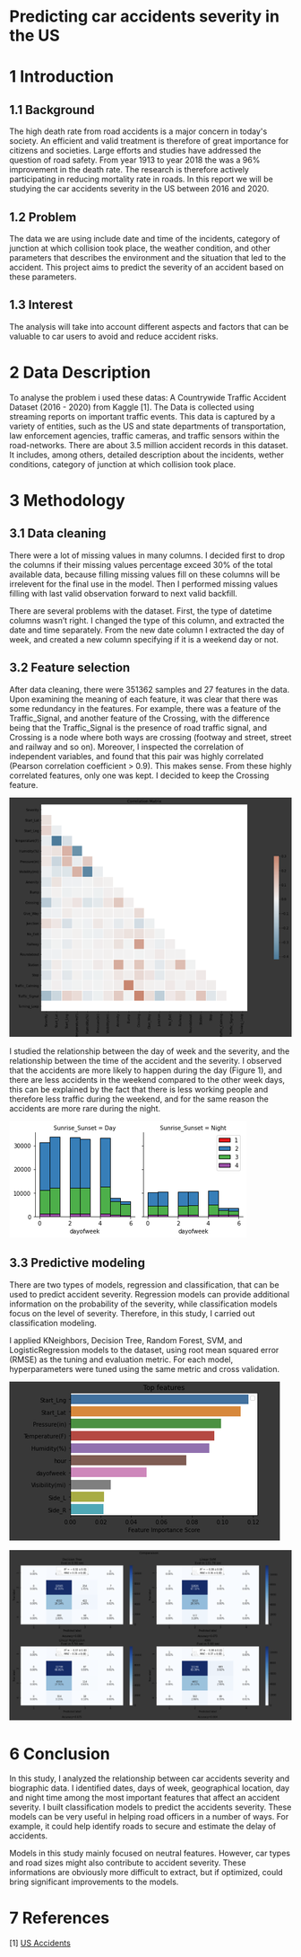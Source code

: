 # Predicting car accidents severity in the US

# 1 Introduction
## 1.1 Background

The high death rate from road accidents is a major concern in today's society. An efficient and valid treatment is therefore of great importance for citizens and societies. Large efforts and studies have addressed the question of road safety. From year 1913 to year 2018 the was a 96% improvement in the death rate. The research is therefore actively participating in reducing mortality rate in roads. In this report we will be studying the car accidents severity in the US between 2016 and 2020.

## 1.2 Problem

The data we are using include date and time of the incidents, category of junction at which collision took place, the weather condition, and other parameters that describes the environment and the situation that led to the accident. This project aims to predict the severity of an accident based on these parameters.

## 1.3 Interest

The analysis will take into account different aspects and factors that can be valuable to car users to avoid and reduce accident risks.

# 2 Data Description

To analyse the problem i used these datas: A Countrywide Traffic Accident Dataset (2016 - 2020) from Kaggle [1]. The Data is collected using streaming reports on important traffic events. This data is captured by a variety of entities, such as the US and state departments of transportation, law enforcement agencies, traffic cameras, and traffic sensors within the road-networks. There are about 3.5 million accident records in this dataset. It includes, among others, detailed description about the incidents, wether conditions, category of junction at which collision took place.


# 3 Methodology
## 3.1 Data cleaning

There were a lot of missing values in many columns. I decided first to drop the columns if their missing values percentage exceed 30% of the total available data, because filling missing values fill on these columns will be irrelevent for the final use in the model. Then I performed missing values filling with last valid observation forward to next valid backfill.

There are several problems with the dataset. First, the type of datetime columns wasn’t right. I changed the type of this column, and extracted the date and time separately. From the new date column I extracted the day of week, and created a new column specifying if it is a weekend day or not.

## 3.2 Feature selection

After data cleaning, there were 351362 samples and 27 features in the data. Upon examining the meaning of each feature, it was clear that there was some redundancy in the features. For example, there was a feature of the Traffic_Signal, and another feature of the Crossing, with the difference being that the Traffic_Signal is the presence of road traffic signal, and Crossing is a node where both ways are crossing (footway and street, street and railway and so on). Moreover, I inspected the correlation of independent variables, and found that this pair was highly correlated (Pearson correlation coefficient > 0.9). This makes sense. From these highly correlated features, only one was kept. I decided to keep the Crossing feature.

![Correlation matrix](correlation_matrix.png)


I studied the relationship between the day of week and the severity, and the relationship between the time of the accident and the severity. 
I observed that the accidents are more likely to happen during the day (Figure 1), and there are less accidents in the weekend compared to the other week days, this can be explained by the fact that there is less working people and therefore less traffic during the weekend, and for the same reason the accidents are more rare during the night.

![Relationship with day of week and Sunset/Sunrise](dayVSnight.png)

## 3.3 Predictive modeling

There are two types of models, regression and classification, that can be used to predict accident severity. Regression models can provide additional information on the probability of the severity, while classification models focus on the level of severity. Therefore, in this study, I carried out classification modeling.

I applied KNeighbors, Decision Tree, Random Forest, SVM, and LogisticRegression models to the dataset, using root mean squared error (RMSE) as the tuning and evaluation metric. For each model, hyperparameters were tuned using the same metric and cross validation. 

![Top features](top_features.png)


![Comparison](comparison.png)

# 6 Conclusion
In this study, I analyzed the relationship between car accidents severity and biographic data. I identified dates, days of week, geographical location, day and night time among the most important features that affect an accident severity. I built classification models to predict the accidents severity. These models can be very useful in helping road officers in a number of ways. For example, it could help identify roads to secure and estimate the delay of accidents.

Models in this study mainly focused on neutral features. However, car types and road sizes might also contribute to accident severity. These informations are obviously more difficult to extract, but if optimized, could bring significant improvements to the models.

# 7 References

[1] [US Accidents](https://www.kaggle.com/sobhanmoosavi/us-accidents/metadata)

